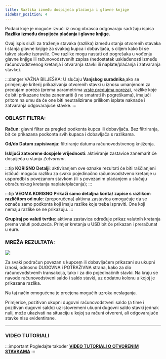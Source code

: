 ```yaml
---
title: Razlika između dospijeća plaćanja i glavne knjige
sidebar_position: 4
---
```


Podaci koje je moguće izvući iz ovog obrasca odgovaraju sadržaju ispisa **Razlika između dospijeća plaćanja i glavne knjige**. 

Ovaj ispis služi za traženje stavaka (razlika) između stanja otvorenih stavaka i stanja glavne knjige za svakog kupca i dobavljača, s ciljem kako bi se takve stavke ispravile. Ove razlike mogu nastati od pogrešaka u vođenju glavne knjige ili računovodstvenih zapisa (nedostatak usklađenosti između računovodstvenog kretanja i otvaranja stavki ili naplate/plaćanja i zatvaranja stavke).

:::danger VAŽNA BILJEŠKA:
U slučaju **Vanjskog suradnika**,ako se primjenjuje kriterij prikazivanja otvorenih stavki u iznosu umanjenom za predujam poreza (prema parametrima [vrste predujma poreza](https://docs/configurations/tables/finance/withholding-tax-types)), razlike koje će biti prikazane treba zanemariti (i ne smatrati ih pogreškama), imajući pritom na umu da će one biti neutralizirane prilikom isplate naknade i zatvaranja odgovarajuće stavke.
:::

### **OBLAST FILTRA**:

**Račun**: glavni filtar za pregled podkonta kupca ili dobavljača. Bez filtriranja, bit će prikazana podkonta svih kupaca i dobavljača s razlikama.

**Od/do Datum zapisivanja**: filtriranje datuma računovodstvenog knjiženja. 

**Isključi zatvorene dospjele vrijednosti**: aktiviranje zastavice zanemarit će dospijeća u stanju *Zatvoreno*.

:::tip **KORISNO**
**Detalji**: aktiviranjem ove oznake rezultati će biti raščlanjeni ističući moguću razliku za svako pojedinačno računovodstveno kretanje u usporedbi s povezanom stavkom (ili s povezanim plaćanjem u slučaju obračunskog kretanja naplate/plaćanja);
:::

:::tip **VEOMA KORISNO**
**Prikaži samo detaljna konta/ zapise s razlikom različitom od nule**: (preporučena) aktivna zastavica omogućuje da se označe samo podkonta koji imaju razlike koje treba ispraviti. One koji nemaju razlike se ne prikazuju.
:::

**Grupiraj po valuti tvrtke**: aktivna zastavica određuje prikaz valutnih kretanja prema valuti poduzeća. Primjer kretanja u USD bit će prikazan i preračunat u eure.

### **MREŽA REZULTATA**:

![](/img/it-it/finance-area/maturity-values/maturity-values/difference-between-maturity-value-and-ledger-balance/image1.png)

Za svaki podračun povezan s kupcem ili dobavljačem prikazani su ukupni iznosi, odnosno DUGOVNA i POTRAŽIVNA strana, kako za dio računovodstvenih transakcija, tako i za dio pojedinačnih stavki. Na kraju se navode računovodstveni saldo i saldo stavki, uz dodatnu kolonu u kojoj je prikazana razlika.

Na taj način omogućena je procjena mogućih uzroka neslaganja.

Primjerice, pozitivan ukupni dugovni računovodstveni saldo (a time i pozitivan dugovni saldo) uz istovremeni ukupni dugovni saldo stavki jednak nuli, može ukazivati na situaciju u kojoj su računi otvoreni, ali odgovarajuće stavke nisu evidentirane.

---

### **VIDEO TUTORIALI**

:::important Pogledajte također
[**VIDEO TUTORIALI O OTVORENIM STAVKAMA**](/docs/video/finance/intro)
:::